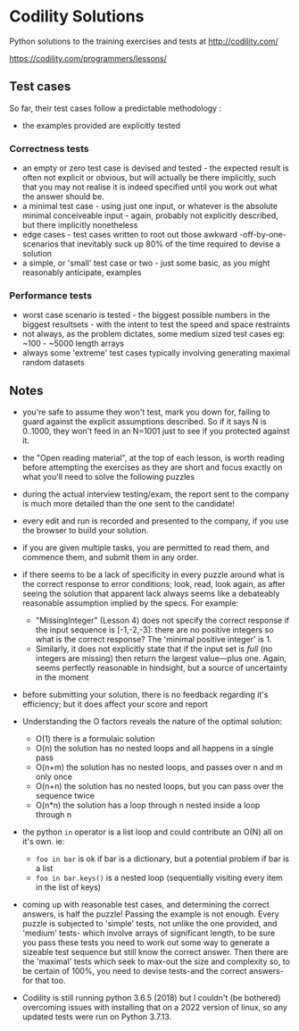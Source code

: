 # Codility Solutions

Python solutions to the training exercises and tests at http://codility.com/

https://codility.com/programmers/lessons/

## Test cases

So far, their test cases follow a predictable methodology :

* the examples provided are explicitly tested

### Correctness tests
* an empty or zero test case is devised and tested - the expected result is often not explicit or obvious, but will actually be there implicitly, such that you may not realise it is indeed specified until you work out what the answer should be.
* a minimal test case - using just one input, or whatever is the absolute minimal conceiveable input - again, probably not explicitly described, but there implicitly nonetheless
* edge cases - test cases written to root out those awkward -off-by-one- scenarios that inevitably suck up 80% of the time required to devise a solution
* a simple, or 'small' test case or two - just some basic, as you might reasonably anticipate, examples

### Performance tests

* worst case scenario is tested - the biggest possible numbers in the biggest resultsets - with the intent to test the speed and space restraints
* not always, as the problem dictates, some medium sized test cases eg: ~100 - ~5000 length arrays
* always some 'extreme' test cases typically involving generating maximal random datasets

## Notes

* you're safe to assume they won't test, mark you down for, failing to guard against the explicit assumptions described. So if it says N is 0..1000, they won't feed in an N=1001 just to see if you protected against it.
* the "Open reading material", at the top of each lesson, is worth reading before attempting the exercises as they are short and focus exactly on what you'll need to solve the following puzzles
* during the actual interview testing/exam, the report sent to the company is much more detailed than the one sent to the candidate!
* every edit and run is recorded and presented to the company, if you use the browser to build your solution.
* if you are given multiple tasks, you are permitted to read them, and commence them, and submit them in any order.
* if there seems to be a lack of specificity in every puzzle around what is the correct response to error conditions; look, read, look again, as
   after seeing the solution that apparent lack always seems like a debateably reasonable assumption implied by the specs.
   For example:
    * "MissingInteger" (Lesson 4) does not specify the correct response if the input sequence is [-1,-2,-3]:
   there are no positive integers so what is the correct response? The 'minimal positive integer' is 1.
    * Similarly, it does not explicitly state that if the input set is _full_ (no integers are missing) then return 
   the largest value—plus one.  Again, seems perfectly reasonable in hindsight, but a source of uncertainty in the moment
* before submitting your solution, there is no feedback regarding it's efficiency; but it does affect your score and report
* Understanding the O factors reveals the nature of the optimal solution:
   * O(1) there is a formulaic solution 
   * O(n) the solution has no nested loops and all happens in a single pass
   * O(n+m) the solution has no nested loops, and passes over n and m only once
   * O(n+n) the solution has no nested loops, but you can pass over the sequence twice
   * O(n*n) the solution has a loop through n nested inside a loop through n
* the python `in` operator is a list loop and could contribute an O(N) all on it's own. ie:
    * `foo in bar` is ok if bar is a dictionary, but a potential problem if bar is a list
    * `foo in bar.keys()` is a nested loop (sequentially visiting every item in the list of keys)
* coming up with reasonable test cases, and determining the correct answers, is half the puzzle! Passing the example
   is not enough. Every puzzle is subjected to 'simple' tests, not unlike the one provided, and 'medium' tests-
   which involve arrays of significant length, to be sure you pass these tests you need to work out some way
   to generate a sizeable test sequence but still know the correct answer. Then there are the 'maximal' tests which
   seek to max-out the size and complexity so, to be certain of 100%, you need to devise tests-and the correct
    answers-for that too.

* Codility is still running python 3.6.5 (2018) but I couldn't (be bothered) overcoming issues with installing that on a 2022 version of linux, so any updated tests were run on Python 3.7.13.
